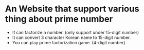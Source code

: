 # An Website that support various thing about prime number
- It can factorize a number. (only support under 15-digit number)
- It can convert 3 character Korean name to 15-digit number.
- You can play prime factorization game. (4-digit number)
